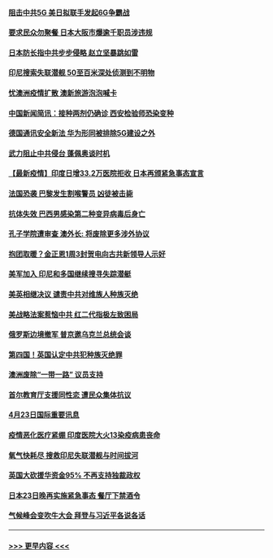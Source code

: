 #### [阻击中共5G 美日拟联手发起6G争霸战](../pages/prog202/a103103306.md?t=04241602) 
#### [要求民众勿聚餐 日本大阪市爆逾千职员涉违规](../pages/prog202/a103103292.md?t=04241602) 
#### [日本防长指中共步步侵略 赵立坚暴跳如雷](../pages/prog202/a103103268.md?t=04241602) 
#### [印尼搜索失联潜舰 50至百米深处侦测到不明物](../pages/prog202/a103103235.md?t=04241602) 
#### [忧澳洲疫情扩散 澳新旅游泡泡喊卡](../pages/prog202/a103103208.md?t=04241602) 
#### [中国新闻简讯：接种两剂仍确诊 西安检验师恐染变种](../pages/prog202/a103102120.md?t=04241602) 
#### [德国通讯安全新法 华为形同被排除5G建设之外](../pages/prog202/a103103197.md?t=04241602) 
#### [武力阻止中共侵台 蓬佩奥谈时机](../pages/prog202/a103102532.md?t=04241602) 
#### [【最新疫情】印度日增33.2万医院拒收 日本再颁紧急事态宣言](../pages/prog202/a103102826.md?t=04241602) 
#### [法国恐袭 巴黎发生割喉警员 凶徒被击毙](../pages/prog202/a103103003.md?t=04241602) 
#### [抗体失效 巴西男感染第二种变异病毒后身亡](../pages/prog202/a103102920.md?t=04241602) 
#### [孔子学院遭审查 澳外长: 将废除更多涉外协议](../pages/prog202/a103102925.md?t=04241602) 
#### [抱团取暖？金正恩1周3封贺电向古共新领导人示好](../pages/prog202/a103102696.md?t=04241602) 
#### [美军加入 印尼和多国继续搜寻失踪潜艇](../pages/prog202/a103102860.md?t=04241602) 
#### [美英相继决议  谴责中共对维族人种族灭绝](../pages/prog202/a103102094.md?t=04241602) 
#### [美战略法案惹恼中共 红二代指极左致困局](../pages/prog202/a103102822.md?t=04241602) 
#### [俄罗斯边境撤军 普京邀乌克兰总统会谈](../pages/prog202/a103102752.md?t=04241602) 
#### [第四国！英国认定中共犯种族灭绝罪](../pages/prog202/a103102596.md?t=04241602) 
#### [澳洲废除“一带一路” 议员支持](../pages/prog202/a103102551.md?t=04241602) 
#### [首尔教育厅支援同性恋 遭民众集体抗议](../pages/prog202/a103102516.md?t=04241602) 
#### [4月23日国际重要讯息](../pages/prog202/a103102542.md?t=04241602) 
#### [疫情恶化医疗紧绷 印度医院大火13染疫病患丧命](../pages/prog202/a103102433.md?t=04241602) 
#### [氧气快耗尽 搜救印尼失联潜舰与时间拔河](../pages/prog202/a103102402.md?t=04241602) 
#### [英国大砍援华资金95% 不再支持独裁政权](../pages/prog202/a103102407.md?t=04241602) 
#### [日本23日晚再实施紧急事态 餐厅下禁酒令](../pages/prog202/a103102390.md?t=04241602) 
#### [气候峰会变吹牛大会 拜登与习近平各说各话](../pages/prog202/a103102366.md?t=04241602) 

----
#### [ >>> 更早内容 <<< ](../indexes/prog202-earlier.md)
